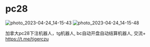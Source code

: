 # pc28
![photo_2023-04-24_14-15-43](https://user-images.githubusercontent.com/121654454/234781285-3e4e1cd4-9982-4868-a9a7-1ae05111e814.jpg)
![photo_2023-04-24_14-15-48](https://user-images.githubusercontent.com/121654454/234781295-a3813332-c803-4909-a5ff-c6186c88b2b6.jpg)



加拿大pc28下注机器人，tg机器人, bc自动开盘自动结算机器人, 交流+ https://t.me/tigerczu
